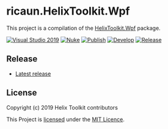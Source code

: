 # ricaun.HelixToolkit.Wpf

This project is a compilation of the [HelixToolkit.Wpf](https://www.nuget.org/packages/HelixToolkit.Wpf/) package.

[![Visual Studio 2019](https://img.shields.io/badge/Visual%20Studio%202019-16.11.7+-blue)](../..)
[![Nuke](https://img.shields.io/badge/Nuke-Build-blue)](https://nuke.build/)
[![Publish](../../actions/workflows/Publish.yml/badge.svg)](../../actions)
[![Develop](../../actions/workflows/Develop.yml/badge.svg)](../../actions)
[![Release](https://img.shields.io/nuget/v/ricaun.HelixToolkit.Wpf?logo=nuget&label=release&color=blue)](https://www.nuget.org/packages/ricaun.HelixToolkit.Wpf)

## Release

* [Latest release](../../releases/latest)

## License

Copyright (c) 2019 Helix Toolkit contributors

This Project is [licensed](LICENSE) under the [MIT Licence](https://en.wikipedia.org/wiki/MIT_License).